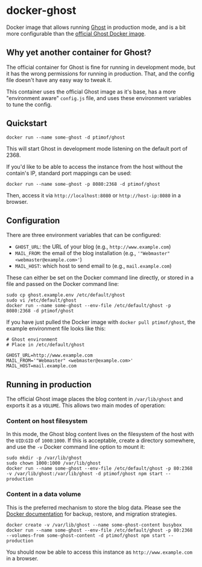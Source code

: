 # docker-ghost
Docker image that allows running [Ghost](https://github.com/TryGhost/Ghost) in production mode,
and is a bit more configurable than the [official Ghost Docker image](https://registry.hub.docker.com/_/ghost/).

## Why yet another container for Ghost?

The official container for Ghost is fine for running in development mode, but it has the wrong
permissions for running in production. That, and the config file doesn't have any easy way to tweak
it.

This container uses the official Ghost image as it's base, has a more "environment aware"
`config.js` file, and uses these environment variables to tune the config.

## Quickstart

```
docker run --name some-ghost -d ptimof/ghost
```

This will start Ghost in development mode listening on the default port of 2368.

If you'd like to be able to access the instance from the host without the
contain's IP, standard port mappings can be used:

```
docker run --name some-ghost -p 8080:2368 -d ptimof/ghost
```

Then, access it via `http://localhost:8080` or `http://host-ip:8080` in a browser.

## Configuration

There are three environment variables that can be configured:

* `GHOST_URL`: the URL of your blog (e.g., `http://www.example.com`)
* `MAIL_FROM`: the email of the blog installation (e.g., `'"Webmaster" <webmaster@example.com>'`)
* `MAIL_HOST`: which host to send email to (e.g., `mail.example.com`)

These can either be set on the Docker command line directly, or stored in a file and passed on
the Docker command line:

```
sudo cp ghost.example.env /etc/default/ghost
sudo vi /etc/default/ghost
docker run --name some-ghost --env-file /etc/default/ghost -p 8080:2368 -d ptimof/ghost
```

If you have just pulled the Docker image with `docker pull ptimof/ghost`, the example
environment file looks like this:

```
# Ghost environment
# Place in /etc/default/ghost

GHOST_URL=http://www.example.com
MAIL_FROM='"Webmaster" <webmaster@example.com>'
MAIL_HOST=mail.example.com
```

## Running in production

The official Ghost image places the blog content in `/var/lib/ghost` and exports it as a `VOLUME`.
This allows two main modes of operation:

### Content on host filesystem

In this mode, the Ghost blog content lives on the filesystem of the host with the `UID`:`GID` of
`1000`:`1000`. If this is acceptable, create a directory somewhere, and use the `-v` Docker command
line option to mount it:

```
sudo mkdir -p /var/lib/ghost
sudo chown 1000:1000 /var/lib/ghost
docker run --name some-ghost --env-file /etc/default/ghost -p 80:2368 -v /var/lib/ghost:/var/lib/ghost -d ptimof/ghost npm start --production
```

### Content in a data volume

This is the preferred mechanism to store the blog data. Please see the
[Docker documentation](https://docs.docker.com/userguide/dockervolumes/#backup-restore-or-migrate-data-volumes)
for backup, restore, and migration strategies.

```
docker create -v /var/lib/ghost --name some-ghost-content busybox
docker run --name some-ghost --env-file /etc/default/ghost -p 80:2368 --volumes-from some-ghost-content -d ptimof/ghost npm start --production
```

You should now be able to access this instance as `http://www.example.com` in a browser.

